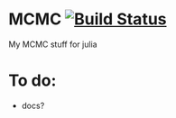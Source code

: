 # MCMC [![Build Status](https://travis-ci.org/luiarthur/mcmc.jl.svg?branch=master)](https://travis-ci.org/luiarthur/mcmc.jl)
My MCMC stuff for julia

# To do:
- docs?
